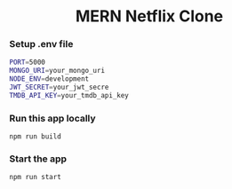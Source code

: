 <h1 align="center">MERN Netflix Clone </h1>

### Setup .env file
```bash
PORT=5000
MONGO_URI=your_mongo_uri
NODE_ENV=development
JWT_SECRET=your_jwt_secre
TMDB_API_KEY=your_tmdb_api_key
```

### Run this app locally
```shell
npm run build
```
### Start the app 

```shell
npm run start
```
